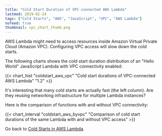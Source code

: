 ```yaml
---
title: "Cold Start Duration of VPC-connected AWS Lambda"
lastmod: 2019-02-24
tags: ["Cold Starts", "AWS", "JavaScript", "VPC", "AWS Lambda"]
nofeed: true
thumbnail: vpc_chart_thumb.png
---
```


AWS Lambda might need to access resources inside Amazon Virtual Private Cloud (Amazon VPC). Configuring VPC access will slow down the cold starts.

The following charts shows the cold start duration distribution of an "Hello World" JavaScript Lambda with VPC connectivity enabled:

{{< chart_hist 
     "coldstart_aws_vpc" 
     "Cold start durations of VPC-connected AWS Lambda" 
     "1.2" >}}

It's interesting that many cold starts are actually fast (the left column). Are they reusing networking infrastructure for multiple Lambda instances?

Here is the comparison of functions with and without VPC connectivity:

{{< chart_interval 
    "coldstart_aws_byvpc"
    "Comparison of cold start durations of the same Lambda with and without VPC access" >}}

Go back to [Cold Starts in AWS Lambda](/serverless/coldstarts/aws/).